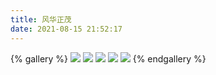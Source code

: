 ```yaml
---
title: 风华正茂
date: 2021-08-15 21:52:17
---
```






{% gallery %}
![](https://img-blog.csdnimg.cn/20210816131510702.jpg)
![](https://img-blog.csdnimg.cn/20210816131510797.jpg)
![](https://img-blog.csdnimg.cn/78cf980fb0bc414990b3a1090048a4c2.png)
![](https://img-blog.csdnimg.cn/c507dd37bfe64f44b3237b1b2cdb7e6f.png)
![](https://img-blog.csdnimg.cn/5626ac0580e746dfa20d9bc6f2103635.png)
{% endgallery %}